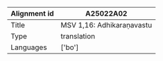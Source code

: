 |Alignment id | A25022A02
| --- | --- 
|Title | MSV 1,16: Adhikaraṇavastu 
|Type | translation
|Languages | ['bo']